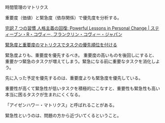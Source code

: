 時間管理のマトリクス

重要度（価値）と緊急度（依存関係）で優先度を分析する。

[完訳 7 つの習慣 人格主義の回復: Powerful Lessons in Personal Change | スティーブン・R・コヴィー, フランクリン・コヴィー・ジャパン](https://www.amazon.co.jp/dp/B00KFB5DJC)

[緊急度と重要度のマトリクスでタスクの優先順位を付ける](https://www.jooto.com/contents/priority-matrix/)

緊急度よりも、重要度を優先するべき。
重要度の高いものを後回しにすると、重要かつ緊急のタスクが増えてしまう。緊急になる前に重要なタスクを消化しよう。

先に入った予定を優先するのは、重要度よりも緊急度を優先している。

重要性が高くて緊急性が低いタスクを積極的にこなすと、重要性も緊急性も高い本当に困るタスクが生まれにくくなる。

「アイゼンハワー・マトリクス」と呼ばれることがある。

緊急性というのは、問題の方から近づいてくるということ。
